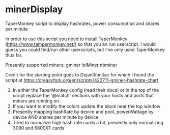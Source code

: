 # minerDisplay
TaperMonkey script to display hashrates, power consumption and shares per minute

In order to use this script you need to install TaperMonkey (https://www.tampermonkey.net/) so that you an run userscript. I would guess you could find/run other userscripts, but I've only used TaperMonkey thus far.

Presently supported miners:
gminer
lolMiner
nbminer

Credit for the starting point goes to DejanRibnikar for which I found the script at https://greasyfork.org/en/scripts/422711-gminer-hashrate-chart

1. In either the TaperMonkey config (read their docs) or in the top of the script replace the '@match' sections with your hosts and ports that miners are running on.
2. If you want to modify the colors update the block near the top window
3. Presently mapping hashRate by device and pool, powerWattage by device AND shares per minute by device
4. Tried to normalize high hash rate cards a bit, presently only normalizing 3090 and 6800XT cards

